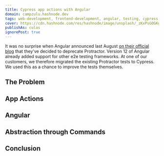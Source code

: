 ```yaml
---
title: Cypress app actions with Angular
domain: campzulu.hashnode.dev
tags: web-development, frontend-development, angular, testing, cypress
cover: https://cdn.hashnode.com/res/hashnode/image/unsplash/_zKxPsGOGKg/upload/v1666550567525/TYz2JBy-V.jpeg?w=1600&h=840&fit=crop&crop=entropy&auto=compress,format&format=webp
publishAs: culas
ignorePost: true
---
```


It was no surprise when Angular announced last August [on their official blog](https://blog.angular.io/the-state-of-end-to-end-testing-with-angular-d175f751cb9c) that they've decided to deprecate Protractor.
Version 12 of Angular already added support for other e2e testing frameworks.
At one of our customers, we therefore migrated the existing Protractor tests to Cypress.
We used this as a chance to improve the tests themselves.

## The Problem

<!--
    - repeating actions going through ui 
    - slow, brittle, many requests
    - due to structure of application and general testing strategy
-->

## App Actions

<!--
    - link to Cypress best practices about app actions
    - explanation of purpose and functionality
-->

## Angular

<!--
    - how to setup in Angular
    - different ways
    - "backendService" example
-->

## Abstraction through Commands

<!--
    - add Command and Utils function
    - reasoning
-->

## Conclusion